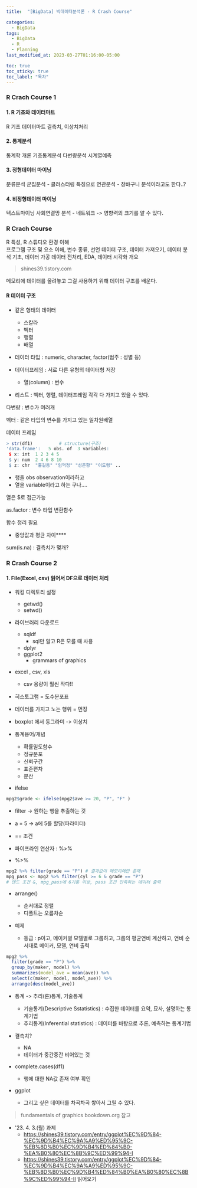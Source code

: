 ```yaml
---
title:  "[BigData] 빅데이터분석론 - R Crash Course"

categories:
  - BigData
tags:
  - BigData
  - R
  - Planning
last_modified_at: 2023-03-27T01:16:00-05:00

toc: true
toc_sticky: true
toc_label: "목차"
---
```



### R Crach Course 1

#### 1. R 기초와 데이터마트
R 기초
데이터마트
결측치, 이상치처리

#### 2. 통계분석
통계학 개론
기초통계분석
다변량분석
시계열예측

#### 3. 정형데이터 마이닝
분류분석
군집분석 - 클러스터링 특징으로
연관분석 - 장바구니 분석이라고도 한다..?


#### 4. 비정형데이터 마이닝
텍스트마이닝
사회연결망 분석 - 네트워크
 -> 영향력의 크기를 알 수 있다.


### R Crach Course
 R 특성, R 스튜디오 환경 이해  
 프로그램 구조 및 요소 이해,  변수 종류, 선언
 데이터 구조, 데이터 가져오기, 데이터 분석 기초, 데이터 가공
 데이터 전처리, EDA, 데이터 시각화 개요


> shines39.tistory.com


메모리에 데이터를 올려놓고
그걸 사용하기 위해
데이터 구조를 배운다.

#### R 데이터 구조
- 같은 형태의 데이터
    - 스칼라
    - 벡터
    - 행렬
    - 배열

- 데이터 타입 : numeric, character, factor(범주 : 성별 등)

- 데이터프레임 : 서로 다른 유형의 데이터형 저장
    - 열(column) : 변수

- 리스트 : 벡터, 행렬, 데이터프레임 각각 다 가지고 있을 수 있다.


다변량 : 변수가 여러개


벡터 : 같은 타입의 변수를 가지고 있는 일차원배열

데이터 프레임
``` R
> str(df1)          # structure(구조)   
'data.frame':	5 obs. of  3 variables:
 $ x: int  1 2 3 4 5
 $ y: num  2 4 6 8 10
 $ z: chr  "홍길동" "임꺽정" "성춘향" "이도령" ..
```


- 행을 obs observation이라하고 
- 열을 variable이라고 하는 구나....

열은 $로 접근가능


as.factor : 변수 타입 변환함수

함수 정리 필요
- 중앙값과 평균 차이****

sum(is.na) : 결측치가 몇개?


### R Crash Course 2


#### 1. File(Excel, csv) 읽어서 DF으로 데이터 처리

- 워킹 디렉토리 설정
  - getwd()
  - setwd()

- 라이브러리 다운로드
  - sqldf
    - sql만 알고 R은 모를 때 사용
  - dplyr
  - ggplot2
    - grammars of graphics 

- excel , csv, xls 
  - csv 용량이 훨씬 작다!!

- 히스토그램 = 도수분포표

- 데이터를 가지고 노는 행위 = 먼징

- boxplot 에서 동그라미 -> 이상치

- 통계용어/개념
  - 확률밀도함수
  - 정규분포
  - 신뢰구간
  - 표준편차
  - 분산

- ifelse
```R
mpg2$grade <- ifelse(mpg2$ave >= 20, "P", "F" ) 
```

- filter -> 원하는 행을 추출하는 것

- a = 5 -> a에 5를 할당(파라미터)
- == 조건
- 파이프라인 연산자 : %>%

- %>%
```R
mpg2 %>% filter(grade == "P") # 결과값이 메모리에만 존재
mpg_pass <- mpg2 %>% filter(cyl >= 6 & grade == "P")   
# 엔드 조건 &, mpg_pass에 6기통 이상, pass 조건 만족하는 데이터 출력
```
- arrange()
  - 순서대로 정렬
  - 디폴트는 오름차순

- 예제
  - 등급 : p이고, 메이커별 모델별로 그룹하고, 그룹의 평균연비 계산하고, 연비 순서대로 메이커, 모델, 연비 출력

```R
mpg2 %>% 
  filter(grade == "P") %>%
  group_by(maker, model) %>%
  summarizes(model_ave = mean(ave)) %>%
  select(c(maker, model, model_ave)) %>%
  arrange(desc(model_ave))
```

- 통계 -> 추리(론)통계, 기술통계
  - 기술통계(Descriptive Sstatistics) : 수집한 데이터를 요약, 묘사, 설명하는 통계기법
  - 추리통계(Inferential statistics) : 데이터를 바탕으로 추론, 예측하는 통계기법

- 결측치?
  - NA
  - 데이터가 중간중간 비어있는 것


- complete.cases(df1)
  - 행에 대한 NA값 존재 여부 확인


- ggplot 
  - 그리고 싶은 데이터를 차곡차곡 쌓아서 그릴 수 있다.

> fundamentals of graphics
> bookdown.org 참고

- '23. 4. 3.(월) 과제
  - https://shines39.tistory.com/entry/ggplot%EC%9D%84-%EC%9D%B4%EC%9A%A9%ED%95%9C-%EB%8D%B0%EC%9D%B4%ED%84%B0-%EA%B0%80%EC%8B%9C%ED%99%94-I
  - https://shines39.tistory.com/entry/ggplot%EC%9D%84-%EC%9D%B4%EC%9A%A9%ED%95%9C-%EB%8D%B0%EC%9D%B4%ED%84%B0%EA%B0%80%EC%8B%9C%ED%99%94-II
  읽어오기